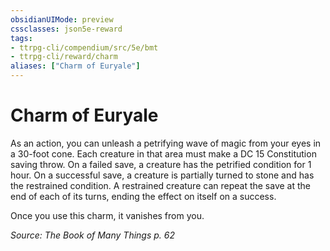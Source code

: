 ```yaml
---
obsidianUIMode: preview
cssclasses: json5e-reward
tags:
- ttrpg-cli/compendium/src/5e/bmt
- ttrpg-cli/reward/charm
aliases: ["Charm of Euryale"]
---
```

# Charm of Euryale

As an action, you can unleash a petrifying wave of magic from your eyes in a 30-foot cone. Each creature in that area must make a DC 15 Constitution saving throw. On a failed save, a creature has the petrified condition for 1 hour. On a successful save, a creature is partially turned to stone and has the restrained condition. A restrained creature can repeat the save at the end of each of its turns, ending the effect on itself on a success.

Once you use this charm, it vanishes from you.

*Source: The Book of Many Things p. 62*